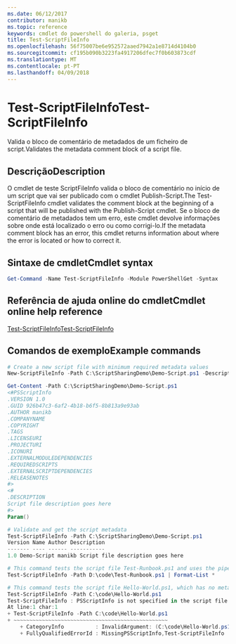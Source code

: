 ```yaml
---
ms.date: 06/12/2017
contributor: manikb
ms.topic: reference
keywords: cmdlet do powershell do galeria, psget
title: Test-ScriptFileInfo
ms.openlocfilehash: 56f75007be6e952572aaed7942a1e8714d4104b0
ms.sourcegitcommit: cf195b090b3223fa4917206dfec7f0b603873cdf
ms.translationtype: MT
ms.contentlocale: pt-PT
ms.lasthandoff: 04/09/2018
---
```

# <a name="test-scriptfileinfo"></a><span data-ttu-id="e2b00-103">Test-ScriptFileInfo</span><span class="sxs-lookup"><span data-stu-id="e2b00-103">Test-ScriptFileInfo</span></span>

<span data-ttu-id="e2b00-104">Valida o bloco de comentário de metadados de um ficheiro de script.</span><span class="sxs-lookup"><span data-stu-id="e2b00-104">Validates the metadata comment block of a script file.</span></span>

## <a name="description"></a><span data-ttu-id="e2b00-105">Descrição</span><span class="sxs-lookup"><span data-stu-id="e2b00-105">Description</span></span>

<span data-ttu-id="e2b00-106">O cmdlet de teste ScriptFileInfo valida o bloco de comentário no início de um script que vai ser publicado com o cmdlet Publish-Script.</span><span class="sxs-lookup"><span data-stu-id="e2b00-106">The Test-ScriptFileInfo cmdlet validates the comment block at the beginning of a script that will be published with the Publish-Script cmdlet.</span></span>
<span data-ttu-id="e2b00-107">Se o bloco de comentário de metadados tem um erro, este cmdlet devolve informações sobre onde está localizado o erro ou como corrigi-lo.</span><span class="sxs-lookup"><span data-stu-id="e2b00-107">If the metadata comment block has an error, this cmdlet returns information about where the error is located or how to correct it.</span></span>

## <a name="cmdlet-syntax"></a><span data-ttu-id="e2b00-108">Sintaxe de cmdlet</span><span class="sxs-lookup"><span data-stu-id="e2b00-108">Cmdlet syntax</span></span>

```powershell
Get-Command -Name Test-ScriptFileInfo -Module PowerShellGet -Syntax
```
## <a name="cmdlet-online-help-reference"></a><span data-ttu-id="e2b00-109">Referência de ajuda online do cmdlet</span><span class="sxs-lookup"><span data-stu-id="e2b00-109">Cmdlet online help reference</span></span>

[<span data-ttu-id="e2b00-110">Test-ScriptFileInfo</span><span class="sxs-lookup"><span data-stu-id="e2b00-110">Test-ScriptFileInfo</span></span>](http://go.microsoft.com/fwlink/?LinkId=619791)

## <a name="example-commands"></a><span data-ttu-id="e2b00-111">Comandos de exemplo</span><span class="sxs-lookup"><span data-stu-id="e2b00-111">Example commands</span></span>
```powershell
# Create a new script file with minimum required metadata values
New-ScriptFileInfo -Path C:\ScriptSharingDemo\Demo-Script.ps1 -Description "Script file description goes here"

Get-Content -Path C:\ScriptSharingDemo\Demo-Script.ps1
<#PSScriptInfo
.VERSION 1.0
.GUID 926b47c3-6af2-4b18-b6f5-8b813a9e93ab
.AUTHOR manikb
.COMPANYNAME
.COPYRIGHT
.TAGS
.LICENSEURI
.PROJECTURI
.ICONURI
.EXTERNALMODULEDEPENDENCIES
.REQUIREDSCRIPTS
.EXTERNALSCRIPTDEPENDENCIES
.RELEASENOTES
#>
<#
.DESCRIPTION
Script file description goes here
#>
Param()

# Validate and get the script metadata
Test-ScriptFileInfo -Path C:\ScriptSharingDemo\Demo-Script.ps1
Version Name Author Description
------- ---- ------ -----------
1.0 Demo-Script manikb Script file description goes here

# This command tests the script file Test-Runbook.ps1 and uses the pipeline operator to pass the results to the Format-List cmdlet to format the results.
Test-ScriptFileInfo -Path D:\code\Test-Runbook.ps1 | Format-List *

# This command tests the script file Hello-World.ps1, which has no metadata associated with it.
Test-ScriptFileInfo -Path C:\code\Hello-World.ps1
Test-ScriptFileInfo : PSScriptInfo is not specified in the script file 'C:\code\Hello-World.ps1'. You can use the Update-ScriptFileInfo with -Force or New-ScriptFileInfo cmdlet to add the PSScriptInfo to the script file.
At line:1 char:1
+ Test-ScriptFileInfo -Path C:\code\Hello-World.ps1
+ ~~~~~~~~~~~~~~~~~~~~~~~~~~~~~~~~~~~~~~~~~~~~~~~~~
    + CategoryInfo          : InvalidArgument: (C:\code\Hello-World.ps1:String) [Test-ScriptFileInfo], ArgumentException
    + FullyQualifiedErrorId : MissingPSScriptInfo,Test-ScriptFileInfo

```